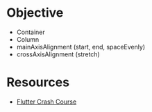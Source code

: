# Objective
- Container
- Column
- mainAxisAlignment (start, end, spaceEvenly)
- crossAxisAlignment (stretch)

# Resources
- [Flutter Crash Course](https://fluttercrashcourse.com/courses/basics)